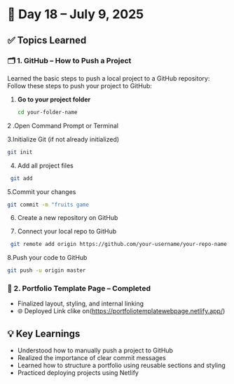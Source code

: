 # 📅 Day 18 – July 9, 2025

## ✅ Topics Learned

### 🗂️ 1. GitHub – How to Push a Project

Learned the basic steps to push a local project to a GitHub repository:
Follow these steps to push your project to GitHub:

1. **Go to your project folder**
   ```bash
   cd your-folder-name
   ```
2 .Open Command Prompt or Terminal

3.Initialize Git (if not already initialized)
``` bash
git init
```
4. Add all project files
 ``` bash
  git add
```
 
5.Commit your changes
  ``` bash
  git commit -m "fruits game
 ```
6. Create a new repository on GitHub

7. Connect your local repo to GitHub
  ``` bash
   git remote add origin https://github.com/your-username/your-repo-name.git
  ``` 

8.Push your code to GitHub
 ``` bash 
 git push -u origin master
``` 
###  🎨 2. Portfolio Template Page – Completed
 - Finalized layout, styling, and internal linking
 - 🌐 Deployed Link
   clike on(https://portfoliotemplatewebpage.netlify.app/)

## 💡 Key Learnings
- Understood how to manually push a project to GitHub
- Realized the importance of clear commit messages
- Learned how to structure a portfolio using reusable sections and styling
- Practiced deploying projects using Netlify


   
